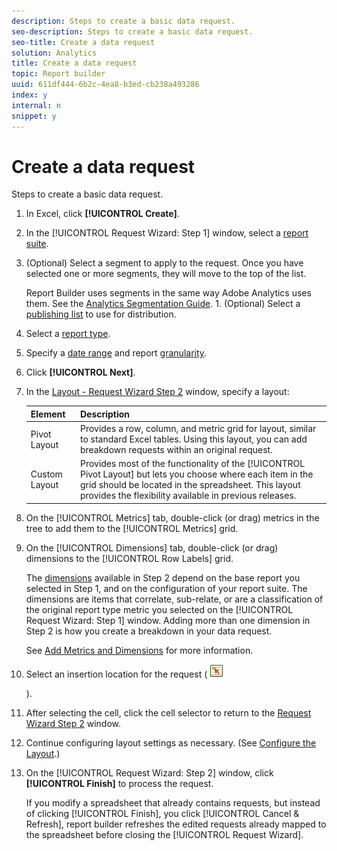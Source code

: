 ```yaml
---
description: Steps to create a basic data request.
seo-description: Steps to create a basic data request.
seo-title: Create a data request
solution: Analytics
title: Create a data request
topic: Report builder
uuid: 611df444-6b2c-4ea8-b3ed-cb238a493286
index: y
internal: n
snippet: y
---
```


# Create a data request

Steps to create a basic data request.

1. In Excel, click **[!UICONTROL Create]**.
1. In the [!UICONTROL Request Wizard: Step 1] window, select a [report suite](../../report-builder/data-requests/selecting-report-suites/t-select-report-suites.md#task_59444416F6F042D1998217AE91580913).
1. (Optional) Select a segment to apply to the request. Once you have selected one or more segments, they will move to the top of the list.

   Report Builder uses segments in the same way Adobe Analytics uses them. See the [Analytics Segmentation Guide](https://marketing.adobe.com/resources/help/en_US/analytics/segment/). 1. (Optional) Select a [publishing list](../../report-builder/data-requests/allow-publishing-list-overrides.md#concept_BCB19A20DC4B4B8D984F9670EE018D8C) to use for distribution.
1. Select a [report type](../../report-builder/data-requests/c-report-types/select-report-types.md#concept_C711B27E6FB64C18AC564EE142FC7EFC).
1. Specify a [date range](../../report-builder/data-requests/configuring-report-dates/configuring-report-dates.md#concept_4419F6B0BC274DC7A07086DA56703DFE) and report [granularity](../../report-builder/data-requests/configuring-report-dates/granularity.md#concept_A13CBA2962E24FF882456135431B7ADB).
1. Click **[!UICONTROL Next]**.
1. In the [Layout - Request Wizard Step 2](../../report-builder/layout/layout.md#concept_D66E1C2217E24E1F837AC064C61919DB) window, specify a layout:

   |  Element  | Description  |
   |---|---|
   |  Pivot Layout  | Provides a row, column, and metric grid for layout, similar to standard Excel tables. Using this layout, you can add breakdown requests within an original request.  |
   |  Custom Layout  | Provides most of the functionality of the [!UICONTROL Pivot Layout] but lets you choose where each item in the grid should be located in the spreadsheet. This layout provides the flexibility available in previous releases.  |

1. On the [!UICONTROL Metrics] tab, double-click (or drag) metrics in the tree to add them to the [!UICONTROL Metrics] grid.
1. On the [!UICONTROL Dimensions] tab, double-click (or drag) dimensions to the [!UICONTROL Row Labels] grid.

   The [dimensions](http://marketing.adobe.com/resources/help/en_US/reference/index.html?f=dimensions) available in Step 2 depend on the base report you selected in Step 1, and on the configuration of your report suite. The dimensions are items that correlate, sub-relate, or are a classification of the original report type metric you selected on the [!UICONTROL Request Wizard: Step 1] window. Adding more than one dimension in Step 2 is how you create a breakdown in your data request.

   See [Add Metrics and Dimensions](../../report-builder/layout/c-metrics-dimensions/t-add-metrics-and-dimensions.md#task_E3F520C020F64C5A96DC5C96FEF71FC4) for more information. 

1. Select an insertion location for the request ( ![](assets/select_cell_icon.png)

   ).
1. After selecting the cell, click the cell selector to return to the [Request Wizard Step 2](../../report-builder/request-wizard-interface/request-wizard-step-2.md#concept_117A581D42B945CA9750F3059A9A9B39) window.
1. Continue configuring layout settings as necessary. (See [Configure the Layout](../../report-builder/layout/layout.md#concept_D66E1C2217E24E1F837AC064C61919DB).)
1. On the [!UICONTROL Request Wizard: Step 2] window, click **[!UICONTROL Finish]** to process the request.

   If you modify a spreadsheet that already contains requests, but instead of clicking [!UICONTROL Finish], you click [!UICONTROL Cancel & Refresh], report builder refreshes the edited requests already mapped to the spreadsheet before closing the [!UICONTROL Request Wizard].
